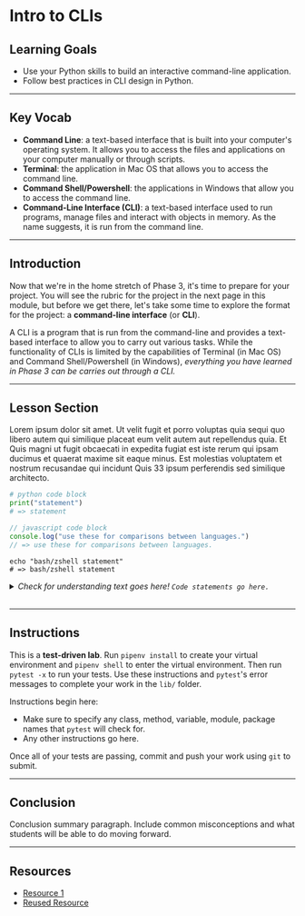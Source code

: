 # Intro to CLIs

## Learning Goals

- Use your Python skills to build an interactive command-line application.
- Follow best practices in CLI design in Python.

***

## Key Vocab

- **Command Line**: a text-based interface that is built into your computer's
operating system. It allows you to access the files and applications on your
computer manually or through scripts.
- **Terminal**: the application in Mac OS that allows you to access the command
line.
- **Command Shell/Powershell**: the applications in Windows that allow you to access
the command line.
- **Command-Line Interface (CLI)**: a text-based interface used to run programs,
manage files and interact with objects in memory. As the name suggests, it is
run from the command line.

***

## Introduction

Now that we're in the home stretch of Phase 3, it's time to prepare for your
project. You will see the rubric for the project in the next page in this
module, but before we get there, let's take some time to explore the format for
the project: a **command-line interface** (or **CLI**).

A CLI is a program that is run from the command-line and provides a text-based
interface to allow you to carry out various tasks. While the functionality of
CLIs is limited by the capabilities of Terminal (in Mac OS) and Command
Shell/Powershell (in Windows), _everything you have learned in Phase 3 can be
carries out through a CLI._

***

## Lesson Section

Lorem ipsum dolor sit amet. Ut velit fugit et porro voluptas quia sequi quo
libero autem qui similique placeat eum velit autem aut repellendus quia. Et
Quis magni ut fugit obcaecati in expedita fugiat est iste rerum qui ipsam
ducimus et quaerat maxime sit eaque minus. Est molestias voluptatem et nostrum
recusandae qui incidunt Quis 33 ipsum perferendis sed similique architecto.

```py
# python code block
print("statement")
# => statement
```

```js
// javascript code block
console.log("use these for comparisons between languages.")
// => use these for comparisons between languages.
```

```console
echo "bash/zshell statement"
# => bash/zshell statement
```

<details>
  <summary>
    <em>Check for understanding text goes here! <code>Code statements go here.</code></em>
  </summary>

  <h3>Answer.</h3>
  <p>Elaboration on answer.</p>
</details>
<br/>

***

## Instructions

This is a **test-driven lab**. Run `pipenv install` to create your virtual
environment and `pipenv shell` to enter the virtual environment. Then run
`pytest -x` to run your tests. Use these instructions and `pytest`'s error
messages to complete your work in the `lib/` folder.

Instructions begin here:

- Make sure to specify any class, method, variable, module, package names
  that `pytest` will check for.
- Any other instructions go here.

Once all of your tests are passing, commit and push your work using `git` to
submit.

***

## Conclusion

Conclusion summary paragraph. Include common misconceptions and what students
will be able to do moving forward.

***

## Resources

- [Resource 1](https://www.python.org/doc/essays/blurb/)
- [Reused Resource][reused resource]

[reused resource]: https://docs.python.org/3/
